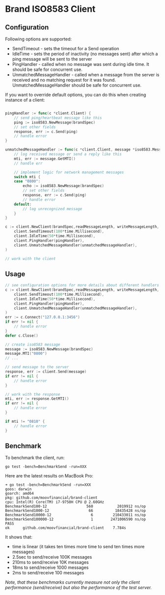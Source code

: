 # Brand ISO8583 Client

## Configuration

Following options are supported:

* SendTimeout - sets the timeout for a Send operation
* IdleTime - sets the period of inactivity (no messages sent) after which a ping message will be sent to the server
* PingHandler - called when no message was sent during idle time. It should be safe for concurrent use.
* UnmatchedMessageHandler - called when a message from the server is received and no matching request for it was found. UnmatchedMessageHandler should be safe for concurrent use.

If you want to override default options, you can do this when creating instance of a client:

```go

pingHandler := func(c *client.Client) {
	// send ping/heartbeat message like this
	ping := iso8583.NewMessage(brandSpec)
	// set other fields
	response, err := c.Send(ping)
	// handle error
}

unmatchedMessageHandler := func(c *client.Client, message *iso8583.Message) {
	// log received message or send a reply like this
	mti, err := message.GetMTI()
	// handle err

	// implement logic for network management messages
	switch mti {
	case "0800":
		echo := iso8583.NewMessage(brandSpec)
		// set other fields
		response, err := c.Send(ping)
		// handle error
	default:
		// log unrecognized message
	}
}

c := client.NewClient(brandSpec,readMessageLength, writeMessageLength,
	client.SendTimeout(100*time.Millisecond),
	client.IdleTime(50*time.Millisecond),
	client.PingHandler(pingHandler),
	client.UnmatchedMessageHandler(unmatchedMessageHandler),
)

// work with the client
```



## Usage

```go
// see configuration options for more details about different handlers
c := client.NewClient(brandSpec,readMessageLength, writeMessageLength,
	client.SendTimeout(100*time.Millisecond),
	client.IdleTime(50*time.Millisecond),
	client.PingHandler(pingHandler),
	client.UnmatchedMessageHandler(unmatchedMessageHandler),
)
err := c.Connect("127.0.0.1:3456")
if err != nil {
	// handle error
}
defer c.Close()

// create iso8583 message
message := iso8583.NewMessage(brandSpec)
message.MTI("0800")
// ...

// send message to the server
response, err := client.Send(message)
if err != nil {
	// handle error
}

// work with the response
mti, err := response.GetMTI()
if err != nil {
	// handle error
}

if mti != "0810" {
	// handle error
}
```

## Benchmark

To benchmark the client, run:

```
go test -bench=BenchmarkSend -run=XXX
```

Here are the latest results on MacBook Pro:

```
➜ go test -bench=BenchmarkSend -run=XXX
goos: darwin
goarch: amd64
pkg: github.com/moovfinancial/brand-client
cpu: Intel(R) Core(TM) i7-9750H CPU @ 2.60GHz
BenchmarkSend100-12                  560           2019912 ns/op
BenchmarkSend1000-12                  66          18435428 ns/op
BenchmarkSend10000-12                  6         210433011 ns/op
BenchmarkSend100000-12                 1        2471006590 ns/op
PASS
ok      github.com/moovfinancial/brand-client    7.784s
```

It shows that:
* time is linear (it takes ten times more time to send ten times more messages)
* 2.5sec to send/receive 100K messages
* 210ms to send/receive 10K messages
* 18ms to send/receive 1000 messages
* 2ms to send/receive 100 messages

_Note, that these benchmarks currently measure not only the client performance
(send/receive) but also the performance of the test server._
